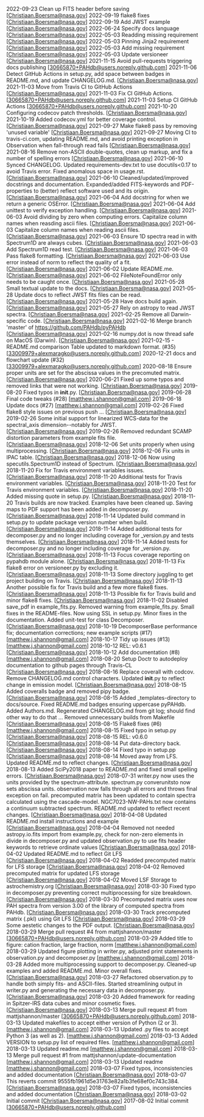 2022-09-23 Clean up FITS header before saving [Christiaan.Boersma@nasa.gov]
2022-09-19 flake8 fixes [Christiaan.Boersma@nasa.gov]
2022-09-19 Add JWST example [Christiaan.Boersma@nasa.gov]
2022-06-24 Specify docs language [Christiaan.Boersma@nasa.gov]
2022-05-03 Readding missing requirement [Christiaan.Boersma@nasa.gov]
2022-05-03 Pinning Jinja2 requirement [Christiaan.Boersma@nasa.gov]
2022-05-03 Add missing requirement [Christiaan.Boersma@nasa.gov]
2022-05-03 Update versioneer [Christiaan.Boersma@nasa.gov]
2021-11-15 Avoid pull-requests triggering docs publishing [30665870+PAHdb@users.noreply.github.com]
2021-11-06 Detect GitHub Actions in setup.py, add space between badges in README.md, and update CHANGELOG.md. [Christiaan.Boersma@nasa.gov]
2021-11-03 Move from Travis CI to GitHub Actions [Christiaan.Boersma@nasa.gov]
2021-11-03 Fix CI GitHub Actions. [30665870+PAHdb@users.noreply.github.com]
2021-11-03 Setup CI GitHub Actions [30665870+PAHdb@users.noreply.github.com]
2021-10-20 Configuring codecov patch thresholds. [Christiaan.Boersma@nasa.gov]
2021-10-19 Added codecov.yml for better coverage control. [Christiaan.Boersma@nasa.gov]
2021-09-27 Make flake8 pass by removing 'unused variable' [Christiaan.Boersma@nasa.gov]
2021-09-27 Moving CI to travis-ci.com, updating README.md, and avoid printing exception in Observation when fall-through read fails [Christiaan.Boersma@nasa.gov]
2021-08-16 Remove non-ASCII double-quotes, clean up markup, and fix a number of spelling errors [Christiaan.Boersma@nasa.gov]
2021-06-10 Synced CHANGELOG. Updated requirements-dev.txt to use docutils<0.17 to avoid Travis error. Fixed anomalous space in usage.rst. [Christiaan.Boersma@nasa.gov]
2021-06-10 Cleaned/updated/improved docstrings and documentation. Expanded/added FITS-keywords and PDF-properties to (better) reflect software used and its origin. [Christiaan.Boersma@nasa.gov]
2021-06-04 Add docstring for when we return a generic OSError. [Christiaan.Boersma@nasa.gov]
2021-06-04 Add unittest to verify exception handling. [Christiaan.Boersma@nasa.gov]
2021-06-03 Avoid dividing by zero when computing errors. Capitalize column names when reasding ascii files. [Christiaan.Boersma@nasa.gov]
2021-06-03 Capitalize column names when reading ascii files. [Christiaan.Boersma@nasa.gov]
2021-06-03 Ensure 1D spectra read in with Spectrum1D are always cubes. [Christiaan.Boersma@nasa.gov]
2021-06-03 Add Spectrum1D read test. [Christiaan.Boersma@nasa.gov]
2021-06-03 Pass flake8 formatting. [Christiaan.Boersma@nasa.gov]
2021-06-03 Use error instead of norm to reflect the quality of a fit. [Christiaan.Boersma@nasa.gov]
2021-06-02 Update README.me. [Christiaan.Boersma@nasa.gov]
2021-06-02 FileNoteFoundError only needs to be caught once. [Christiaan.Boersma@nasa.gov]
2021-05-28 Small textual update to the docs. [Christiaan.Boersma@nasa.gov]
2021-05-28 Update docs to reflect JWST fits files can be read. [Christiaan.Boersma@nasa.gov]
2021-05-28 Have docs build again. [Christiaan.Boersma@nasa.gov]
2021-05-27 Rely on astropy to read JWST spectra. [Christiaan.Boersma@nasa.gov]
2021-02-25 Remove all Darwin-specific code. [Christiaan.Boersma@nasa.gov]
2021-02-16 Merge branch 'master' of https://github.com/PAHdb/pyPAHdb [Christiaan.Boersma@nasa.gov]
2021-02-16 numpy.dot is now thread safe on MacOS (Darwin). [Christiaan.Boersma@nasa.gov]
2021-02-15 - README.md comparison Table updated to markdown format. (#35) [33009979+alexmaragko@users.noreply.github.com]
2020-12-21 docs and flowchart update (#32) [33009979+alexmaragko@users.noreply.github.com]
2020-08-18 Ensure proper units are set for the abscissa values in the precomuted matrix. [Christiaan.Boersma@nasa.gov]
2020-06-21 Fixed up some typos and removed links that were not working. [Christiaan.Boersma@nasa.gov]
2019-08-20 Fixed typos in __init__.py. [Christiaan.Boersma@nasa.gov]
2019-06-28 Final code tweaks (#28) [matthew.j.shannon@gmail.com]
2019-06-18 Update docs (#27) [matthew.j.shannon@gmail.com]
2019-02-26 Fixed flake8 style issues on previous push ... [Christiaan.Boersma@nasa.gov]
2019-02-26 Some initial support for linearized WCS-data for the spectral_axis dimension--notably for JWST. [Christiaan.Boersma@nasa.gov]
2019-02-26 Removed redundant SCAMP distortion parameters from example fits file. [Christiaan.Boersma@nasa.gov]
2018-12-06 Set units properly when using multiprocessing. [Christiaan.Boersma@nasa.gov]
2018-12-06 Fix units in IPAC table. [Christiaan.Boersma@nasa.gov]
2018-12-06 Now using specutils.Spectrum1D instead of Spectrum. [Christiaan.Boersma@nasa.gov]
2018-11-20 Fix for Travis environment variables issues. [Christiaan.Boersma@nasa.gov]
2018-11-20 Additional tests for Travis environment variables. [Christiaan.Boersma@nasa.gov]
2018-11-20 Test for Travis environment variables. [Christiaan.Boersma@nasa.gov]
2018-11-20 Added missing quote in setup.py. [Christiaan.Boersma@nasa.gov]
2018-11-20 Travis builds are now tracked. Examples have been cleaned up. Saving maps to PDF support has been added in decomposer.py. [Christiaan.Boersma@nasa.gov]
2018-11-14 Updated build command in setup.py to update package version number when build. [Christiaan.Boersma@nasa.gov]
2018-11-14 Added additional tests for decomposer.py and no longer including coverage for _version.py and tests themselves. [Christiaan.Boersma@nasa.gov]
2018-11-14 Added tests for decomposer.py and no longer including coverage for _version.py. [Christiaan.Boersma@nasa.gov]
2018-11-13 Focus coverage reporting on pypahdb module alone. [Christiaan.Boersma@nasa.gov]
2018-11-13 Fix flake8 error on versioneer.py by excluding it. [Christiaan.Boersma@nasa.gov]
2018-11-13 Some directory juggling to get project building on Travis. [Christiaan.Boersma@nasa.gov]
2018-11-13 Another possible fix for Travis build and a few more flake8 fixes. [Christiaan.Boersma@nasa.gov]
2018-11-13 Possible fix for Travis build and minor flake8 fixes. [Christiaan.Boersma@nasa.gov]
2018-11-02 Disabled save_pdf in example_fits.py. Removed warning from example_fits.py. Small fixes in the README-files. Now using SSL in setup.py. Minor fixes in the documentation. Added unit-test for class Decomposer. [Christiaan.Boersma@nasa.gov]
2018-10-19 DecomposerBase performance fix; documentation corrections; new example scripts (#17) [matthew.j.shannon@gmail.com]
2018-10-17 Tidy up issues (#13) [matthew.j.shannon@gmail.com]
2018-10-12 REL: v0.6.1 [Christiaan.Boersma@nasa.gov]
2018-10-12 Add documentation (#8) [matthew.j.shannon@gmail.com]
2018-08-20 Setup Doctr to autodeploy documentation to github pages through Travis-CL [Christiaan.Boersma@nasa.gov]
2018-08-16 Replace coverall with codcov. Remove CHANGELOG.md control characters. Updated __init__.py to reflect change in emission model. [Christiaan.Boersma@nasa.gov]
2018-08-15 Added coveralls badge and removed pipy badge. [Christiaan.Boersma@nasa.gov]
2018-08-15 Added _templates-directory to docs/source. Fixed README.md badges ensuring uppercase pyPAHdb. Added Authors.md. Regenerated CHANGELOG.md from git log; should find other way to do that ... Removed unnecessary builds from Makefile [Christiaan.Boersma@nasa.gov]
2018-08-15 Flake8 fixes (#6) [matthew.j.shannon@gmail.com]
2018-08-15 Fixed typo in setup.py [Christiaan.Boersma@nasa.gov]
2018-08-15 REL: v0.6.0 [Christiaan.Boersma@nasa.gov]
2018-08-14 Put data-directory back. [Christiaan.Boersma@nasa.gov]
2018-08-14 Fixed typo in setup.pp [Christiaan.Boersma@nasa.gov]
2018-08-14 Moved away from LFS. Updated README.md to reflect changes. [Christiaan.Boersma@nasa.gov]
2018-08-13 Added SciPy2018 paper to README.md and fixed small spelling errors. [Christiaan.Boersma@nasa.gov]
2018-07-31 writer.py now uses the units provided by the spectrum-attribute. spectrum.py converunitsto now sets abscissa units. observation now falls through all errors and throws final exception on fail. precomputed matrix has been updated to contain spectra calculated using the cascade-model. NGC7023-NW-PAHs.txt now contains a continuum subtracted spectrum. README.md updated to reflect recent changes. [Christiaan.Boersma@nasa.gov]
2018-04-08 Updated README.md install instructions and example [Christiaan.Boersma@nasa.gov]
2018-04-04 Removed not needed astropy.io.fits import from example.py, check for non-zero elements in divide in decomposer.py and updated observation.py to use fits header keywords to retrieve ordinate values [Christiaan.Boersma@nasa.gov]
2018-04-02 Updated README.md to reflect Git LFS [Christiaan.Boersma@nasa.gov]
2018-04-02 Readded precomputed matrix for LFS storage [Christiaan.Boersma@nasa.gov]
2018-04-02 Removed precomputed matrix for updated LFS storage [Christiaan.Boersma@nasa.gov]
2018-04-02 Moved LSF Storage to astrochemistry.org [Christiaan.Boersma@nasa.gov]
2018-03-30 Fixed typo in decomposer.py preventing correct multiprocessing for size breakdown. [Christiaan.Boersma@nasa.gov]
2018-03-30 Precomputed matrix uses now PAH spectra from version 3.00 of the library of computed spectra from PAHdb. [Christiaan.Boersma@nasa.gov]
2018-03-30 Track precomputed matrix (.pkl) using Git LFS [Christiaan.Boersma@nasa.gov]
2018-03-29 Some aestetic changes to the PDF output. [Christiaan.Boersma@nasa.gov]
2018-03-29 Merge pull request #4 from mattjshannon/master [30665870+PAHdb@users.noreply.github.com]
2018-03-29 Added title to figure: cation fraction, large fraction, norm [matthew.j.shannon@gmail.com]
2018-03-29 Updated figure plotting in writer.py, adjusted print statements in observation.py and decomposer.py [matthew.j.shannon@gmail.com]
2018-03-28 Added more multiprocessing support to decomposer.py. Cleaned-up examples and added README.md. Minor overall fixes. [Christiaan.Boersma@nasa.gov]
2018-03-27 Refactored observation.py to handle both simply fits- and ASCII-files. Started streamlining output in writer.py and generating the necessary data in decomposer.py. [Christiaan.Boersma@nasa.gov]
2018-03-20 Added framework for reading in Spitzer-IRS data cubes and minor cosmetic fixes. [Christiaan.Boersma@nasa.gov]
2018-03-13 Merge pull request #1 from mattjshannon/master [30665870+PAHdb@users.noreply.github.com]
2018-03-13 Updated makefiles to accept either version of Python (2 or 3). [matthew.j.shannon@gmail.com]
2018-03-13 Updated .py files to accept Python 3 (as well as 2). [matthew.j.shannon@gmail.com]
2018-03-13 Added VERSION to setup.py list of required files. [matthew.j.shannon@gmail.com]
2018-03-13 Updated readme.md [matthew.j.shannon@gmail.com]
2018-03-13 Merge pull request #1 from mattjshannon/update-documentation [matthew.j.shannon@gmail.com]
2018-03-13 Updated readme [matthew.j.shannon@gmail.com]
2018-03-07 Fixed typos, inconsistencies and added documentation [Christiaan.Boersma@nasa.gov]
2018-03-07 This reverts commit 9555fb1961d5e31763e82a1b3fe68ef0c743c384. [Christiaan.Boersma@nasa.gov]
2018-03-07 Fixed typos, inconsistencies and added documentation [Christiaan.Boersma@nasa.gov]
2018-03-02 Initial commit [Christiaan.Boersma@nasa.gov]
2017-08-02 Initial commit [30665870+PAHdb@users.noreply.github.com]